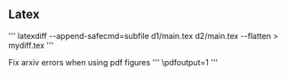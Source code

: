 ## Latex

'''
latexdiff --append-safecmd=subfile d1/main.tex d2/main.tex --flatten > mydiff.tex
'''


Fix arxiv errors when using pdf figures 
'''
\pdfoutput=1
'''
